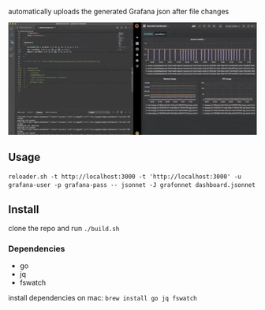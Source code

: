 

automatically uploads the generated Grafana json after file changes

![a cool demo showing here that you are missing](pic/reduced-rec.gif)


## Usage

`reloader.sh -t http://localhost:3000 -t 'http://localhost:3000' -u grafana-user -p grafana-pass -- jsonnet -J grafonnet dashboard.jsonnet`

## Install
clone the repo and run `./build.sh`

### Dependencies

- go
- jq
- fswatch

install dependencies on mac:
`brew install go jq fswatch`
